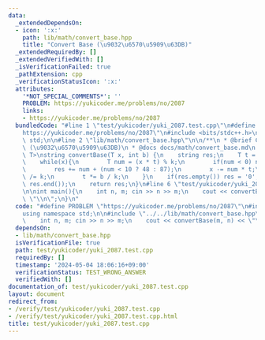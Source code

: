 ```yaml
---
data:
  _extendedDependsOn:
  - icon: ':x:'
    path: lib/math/convert_base.hpp
    title: "Convert Base (\u9032\u6570\u5909\u63DB)"
  _extendedRequiredBy: []
  _extendedVerifiedWith: []
  _isVerificationFailed: true
  _pathExtension: cpp
  _verificationStatusIcon: ':x:'
  attributes:
    '*NOT_SPECIAL_COMMENTS*': ''
    PROBLEM: https://yukicoder.me/problems/no/2087
    links:
    - https://yukicoder.me/problems/no/2087
  bundledCode: "#line 1 \"test/yukicoder/yuki_2087.test.cpp\"\n#define PROBLEM \"\
    https://yukicoder.me/problems/no/2087\"\n#include <bits/stdc++.h>\nusing namespace\
    \ std;\n\n#line 2 \"lib/math/convert_base.hpp\"\n\n/**\n * @brief Convert Base\
    \ (\u9032\u6570\u5909\u63DB)\n * @docs docs/math/convert_base.md\n */\n\ntemplate<typename\
    \ T>\nstring convertBase(T x, int b) {\n    string res;\n    T t = 1, k = abs(b);\n\
    \    while(x){\n        T num = (x * t) % k;\n        if(num < 0) num += k;\n\
    \        res += num + (num < 10 ? 48 : 87);\n        x -= num * t;\n        x\
    \ /= k;\n        t *= b / k;\n    }\n    if(res.empty()) res = '0';\n    reverse(res.begin(),\
    \ res.end());\n    return res;\n}\n#line 6 \"test/yukicoder/yuki_2087.test.cpp\"\
    \n\nint main(){\n    int n, m; cin >> n >> m;\n    cout << convertBase(m, n) <<\
    \ \"\\n\";\n}\n"
  code: "#define PROBLEM \"https://yukicoder.me/problems/no/2087\"\n#include <bits/stdc++.h>\n\
    using namespace std;\n\n#include \"../../lib/math/convert_base.hpp\"\n\nint main(){\n\
    \    int n, m; cin >> n >> m;\n    cout << convertBase(m, n) << \"\\n\";\n}"
  dependsOn:
  - lib/math/convert_base.hpp
  isVerificationFile: true
  path: test/yukicoder/yuki_2087.test.cpp
  requiredBy: []
  timestamp: '2024-05-04 18:06:16+09:00'
  verificationStatus: TEST_WRONG_ANSWER
  verifiedWith: []
documentation_of: test/yukicoder/yuki_2087.test.cpp
layout: document
redirect_from:
- /verify/test/yukicoder/yuki_2087.test.cpp
- /verify/test/yukicoder/yuki_2087.test.cpp.html
title: test/yukicoder/yuki_2087.test.cpp
---
```

